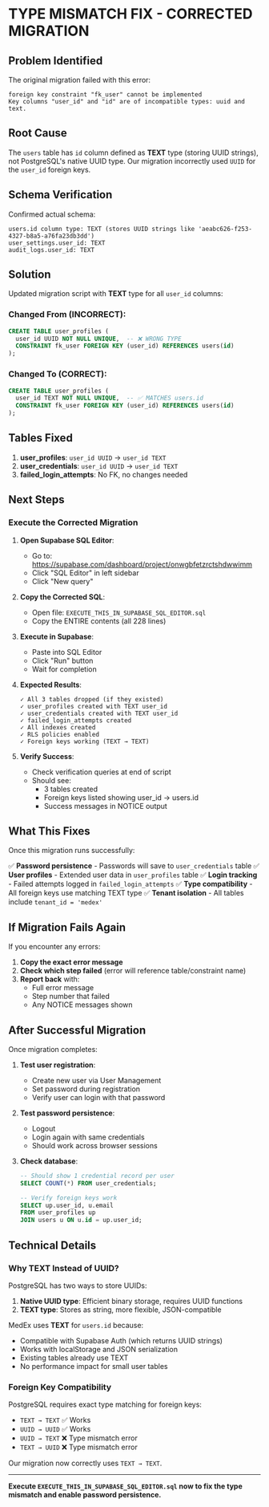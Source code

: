 # TYPE MISMATCH FIX - CORRECTED MIGRATION

## Problem Identified

The original migration failed with this error:
```
foreign key constraint "fk_user" cannot be implemented
Key columns "user_id" and "id" are of incompatible types: uuid and text.
```

## Root Cause

The `users` table has `id` column defined as **TEXT** type (storing UUID strings), not PostgreSQL's native UUID type. Our migration incorrectly used `UUID` for the `user_id` foreign keys.

## Schema Verification

Confirmed actual schema:
```
users.id column type: TEXT (stores UUID strings like 'aeabc626-f253-4327-b8a5-a76fa23db3dd')
user_settings.user_id: TEXT
audit_logs.user_id: TEXT
```

## Solution

Updated migration script with **TEXT** type for all `user_id` columns:

### Changed From (INCORRECT):
```sql
CREATE TABLE user_profiles (
  user_id UUID NOT NULL UNIQUE,  -- ❌ WRONG TYPE
  CONSTRAINT fk_user FOREIGN KEY (user_id) REFERENCES users(id)
);
```

### Changed To (CORRECT):
```sql
CREATE TABLE user_profiles (
  user_id TEXT NOT NULL UNIQUE,  -- ✅ MATCHES users.id
  CONSTRAINT fk_user FOREIGN KEY (user_id) REFERENCES users(id)
);
```

## Tables Fixed

1. **user_profiles**: `user_id UUID` → `user_id TEXT`
2. **user_credentials**: `user_id UUID` → `user_id TEXT`
3. **failed_login_attempts**: No FK, no changes needed

## Next Steps

### Execute the Corrected Migration

1. **Open Supabase SQL Editor**:
   - Go to: https://supabase.com/dashboard/project/onwgbfetzrctshdwwimm
   - Click "SQL Editor" in left sidebar
   - Click "New query"

2. **Copy the Corrected SQL**:
   - Open file: `EXECUTE_THIS_IN_SUPABASE_SQL_EDITOR.sql`
   - Copy the ENTIRE contents (all 228 lines)

3. **Execute in Supabase**:
   - Paste into SQL Editor
   - Click "Run" button
   - Wait for completion

4. **Expected Results**:
   ```
   ✓ All 3 tables dropped (if they existed)
   ✓ user_profiles created with TEXT user_id
   ✓ user_credentials created with TEXT user_id
   ✓ failed_login_attempts created
   ✓ All indexes created
   ✓ RLS policies enabled
   ✓ Foreign keys working (TEXT → TEXT)
   ```

5. **Verify Success**:
   - Check verification queries at end of script
   - Should see:
     - 3 tables created
     - Foreign keys listed showing user_id → users.id
     - Success messages in NOTICE output

## What This Fixes

Once this migration runs successfully:

✅ **Password persistence** - Passwords will save to `user_credentials` table
✅ **User profiles** - Extended user data in `user_profiles` table
✅ **Login tracking** - Failed attempts logged in `failed_login_attempts`
✅ **Type compatibility** - All foreign keys use matching TEXT type
✅ **Tenant isolation** - All tables include `tenant_id = 'medex'`

## If Migration Fails Again

If you encounter any errors:

1. **Copy the exact error message**
2. **Check which step failed** (error will reference table/constraint name)
3. **Report back** with:
   - Full error message
   - Step number that failed
   - Any NOTICE messages shown

## After Successful Migration

Once migration completes:

1. **Test user registration**:
   - Create new user via User Management
   - Set password during registration
   - Verify user can login with that password

2. **Test password persistence**:
   - Logout
   - Login again with same credentials
   - Should work across browser sessions

3. **Check database**:
   ```sql
   -- Should show 1 credential record per user
   SELECT COUNT(*) FROM user_credentials;

   -- Verify foreign keys work
   SELECT up.user_id, u.email
   FROM user_profiles up
   JOIN users u ON u.id = up.user_id;
   ```

## Technical Details

### Why TEXT Instead of UUID?

PostgreSQL has two ways to store UUIDs:
1. **Native UUID type**: Efficient binary storage, requires UUID functions
2. **TEXT type**: Stores as string, more flexible, JSON-compatible

MedEx uses **TEXT** for `users.id` because:
- Compatible with Supabase Auth (which returns UUID strings)
- Works with localStorage and JSON serialization
- Existing tables already use TEXT
- No performance impact for small user tables

### Foreign Key Compatibility

PostgreSQL requires exact type matching for foreign keys:
- `TEXT → TEXT` ✅ Works
- `UUID → UUID` ✅ Works
- `UUID → TEXT` ❌ Type mismatch error
- `TEXT → UUID` ❌ Type mismatch error

Our migration now correctly uses `TEXT → TEXT`.

---

**Execute `EXECUTE_THIS_IN_SUPABASE_SQL_EDITOR.sql` now to fix the type mismatch and enable password persistence.**
